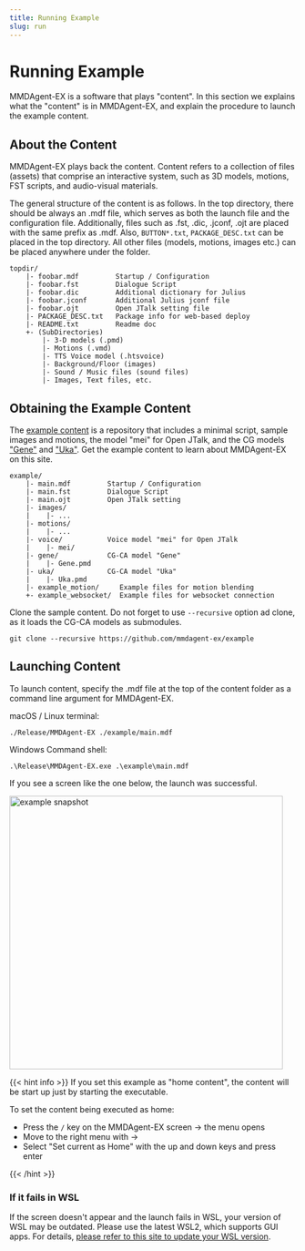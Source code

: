```yaml
---
title: Running Example
slug: run
---
```

# Running Example

MMDAgent-EX is a software that plays "content".  In this section we explains what the "content" is in MMDAgent-EX, and explain the procedure to launch the example content.

## About the Content

MMDAgent-EX plays back the content. Content refers to a collection of files (assets) that comprise an interactive system, such as 3D models, motions, FST scripts, and audio-visual materials.

The general structure of the content is as follows. In the top directory, there should be always an .mdf file, which serves as both the launch file and the configuration file. Additionally, files such as .fst, .dic, .jconf, .ojt are placed with the same prefix as .mdf. Also, `BUTTON*.txt`, `PACKAGE_DESC.txt` can be placed in the top directory. All other files (models, motions, images etc.) can be placed anywhere under the folder.

    topdir/
        |- foobar.mdf         Startup / Configuration
        |- foobar.fst         Dialogue Script
        |- foobar.dic         Additional dictionary for Julius
        |- foobar.jconf       Additional Julius jconf file
        |- foobar.ojt         Open JTalk setting file
        |- PACKAGE_DESC.txt   Package info for web-based deploy
        |- README.txt         Readme doc
        +- (SubDirectories)
            |- 3-D models (.pmd)
            |- Motions (.vmd)
            |- TTS Voice model (.htsvoice)
            |- Background/Floor (images)
            |- Sound / Music files (sound files)
            |- Images, Text files, etc.

## Obtaining the Example Content

The [example content](https://github.com/mmdagent-ex/example) is a repository that includes a minimal script, sample images and motions, the model "mei" for Open JTalk, and the CG models ["Gene"](https://github.com/mmdagent-ex/gene) and ["Uka"](https://github.com/mmdagent-ex/uka).  Get the example content to learn about MMDAgent-EX on this site.

    example/
        |- main.mdf         Startup / Configuration
        |- main.fst         Dialogue Script
        |- main.ojt         Open JTalk setting
        |- images/
        |    |- ...
        |- motions/
        |    |- ...
        |- voice/           Voice model "mei" for Open JTalk
        |    |- mei/
        |- gene/            CG-CA model "Gene"
        |    |- Gene.pmd
        |- uka/             CG-CA model "Uka"
        |    |- Uka.pmd
        |- example_motion/     Example files for motion blending
        +- example_websocket/  Example files for websocket connection

Clone the sample content. Do not forget to use `--recursive` option ad clone, as it loads the CG-CA models as submodules.

```shell
git clone --recursive https://github.com/mmdagent-ex/example
```

## Launching Content

To launch content, specify the .mdf file at the top of the content folder as a command line argument for MMDAgent-EX.

macOS / Linux terminal:

```shell
./Release/MMDAgent-EX ./example/main.mdf
```

Windows Command shell:

```text
.\Release\MMDAgent-EX.exe .\example\main.mdf
```

If you see a screen like the one below, the launch was successful.

<img width="480" alt="example snapshot" src="/images/example_1.png"/>

{{< hint info >}}
If you set this example as "home content", the content will be start up just by starting the executable.

To set the content being executed as home:

- Press the `/` key on the MMDAgent-EX screen → the menu opens
- Move to the right menu with →
- Select "Set current as Home" with the up and down keys and press enter

{{< /hint >}}

### If it fails in WSL

If the screen doesn't appear and the launch fails in WSL, your version of WSL may be outdated. Please use the latest WSL2, which supports GUI apps. For details, [please refer to this site to update your WSL version](https://learn.microsoft.com/windows/wsl/tutorials/gui-apps).
